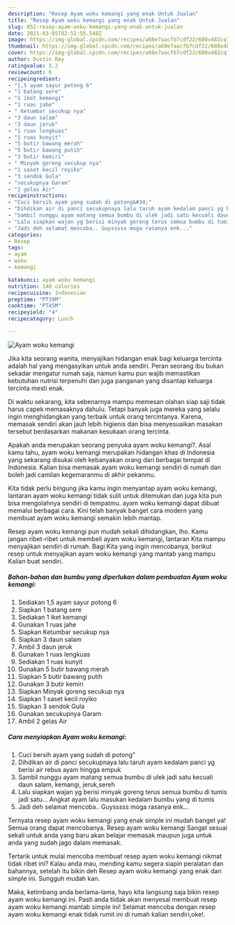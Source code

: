 ```yaml
---
description: "Resep Ayam woku kemangi yang enak Untuk Jualan"
title: "Resep Ayam woku kemangi yang enak Untuk Jualan"
slug: 852-resep-ayam-woku-kemangi-yang-enak-untuk-jualan
date: 2021-03-05T02:51:55.548Z
image: https://img-global.cpcdn.com/recipes/a60e7aacfb7cdf22/680x482cq70/ayam-woku-kemangi-foto-resep-utama.jpg
thumbnail: https://img-global.cpcdn.com/recipes/a60e7aacfb7cdf22/680x482cq70/ayam-woku-kemangi-foto-resep-utama.jpg
cover: https://img-global.cpcdn.com/recipes/a60e7aacfb7cdf22/680x482cq70/ayam-woku-kemangi-foto-resep-utama.jpg
author: Dustin Ray
ratingvalue: 3.2
reviewcount: 6
recipeingredient:
- "1,5 ayam sayur potong 6"
- "1 batang sere"
- "1 iket kemangi"
- "1 ruas jahe"
- " Ketumbar secukup nya"
- "3 daun salam"
- "3 daun jeruk"
- "1 ruas lengkuas"
- "1 ruas kunyit"
- "5 butir bawang merah"
- "5 butir bawang putih"
- "3 butir kemiri"
- " Minyak goreng secukup nya"
- "1 saset kecil royiko"
- "3 sendok Gula"
- "secukupnya Garam"
- "2 gelas Air"
recipeinstructions:
- "Cuci bersih ayam yang sudah di potong&#34;"
- "Dihdikan air di panci secukupnaya lalu taruh ayam kedalam panci yg berisi air rebus ayam hingga empuk"
- "Sambil nunggu ayam matang semua bumbu di ulek jadi satu kecuali daun salam, kemangi, jeruk,sereh"
- "Lalu siapkan wajan yg berisi minyak goreng terus semua bumbu di tumis jadi satu... Angkat ayam lalu masukan kedalam bumbu yang di tumis"
- "Jadi deh selamat mencoba.. Guysssss moga rasanya enk..."
categories:
- Resep
tags:
- ayam
- woku
- kemangi

katakunci: ayam woku kemangi 
nutrition: 148 calories
recipecuisine: Indonesian
preptime: "PT39M"
cooktime: "PT45M"
recipeyield: "4"
recipecategory: Lunch

---
```



![Ayam woku kemangi](https://img-global.cpcdn.com/recipes/a60e7aacfb7cdf22/680x482cq70/ayam-woku-kemangi-foto-resep-utama.jpg)

Jika kita seorang wanita, menyajikan hidangan enak bagi keluarga tercinta adalah hal yang mengasyikan untuk anda sendiri. Peran seorang ibu bukan sekadar mengatur rumah saja, namun kamu pun wajib memastikan kebutuhan nutrisi terpenuhi dan juga panganan yang disantap keluarga tercinta mesti enak.

Di waktu  sekarang, kita sebenarnya mampu memesan olahan siap saji tidak harus capek memasaknya dahulu. Tetapi banyak juga mereka yang selalu ingin menghidangkan yang terbaik untuk orang tercintanya. Karena, memasak sendiri akan jauh lebih higienis dan bisa menyesuaikan masakan tersebut berdasarkan makanan kesukaan orang tercinta. 



Apakah anda merupakan seorang penyuka ayam woku kemangi?. Asal kamu tahu, ayam woku kemangi merupakan hidangan khas di Indonesia yang sekarang disukai oleh kebanyakan orang dari berbagai tempat di Indonesia. Kalian bisa memasak ayam woku kemangi sendiri di rumah dan boleh jadi camilan kegemaranmu di akhir pekanmu.

Kita tidak perlu bingung jika kamu ingin menyantap ayam woku kemangi, lantaran ayam woku kemangi tidak sulit untuk ditemukan dan juga kita pun bisa mengolahnya sendiri di tempatmu. ayam woku kemangi dapat dibuat memalui berbagai cara. Kini telah banyak banget cara modern yang membuat ayam woku kemangi semakin lebih mantap.

Resep ayam woku kemangi pun mudah sekali dihidangkan, lho. Kamu jangan ribet-ribet untuk membeli ayam woku kemangi, lantaran Kita mampu menyajikan sendiri di rumah. Bagi Kita yang ingin mencobanya, berikut resep untuk menyajikan ayam woku kemangi yang mantab yang mampu Kalian buat sendiri.

<!--inarticleads1-->

##### Bahan-bahan dan bumbu yang diperlukan dalam pembuatan Ayam woku kemangi:

1. Sediakan 1,5 ayam sayur potong 6
1. Siapkan 1 batang sere
1. Sediakan 1 iket kemangi
1. Gunakan 1 ruas jahe
1. Siapkan  Ketumbar secukup nya
1. Siapkan 3 daun salam
1. Ambil 3 daun jeruk
1. Gunakan 1 ruas lengkuas
1. Sediakan 1 ruas kunyit
1. Gunakan 5 butir bawang merah
1. Siapkan 5 butir bawang putih
1. Gunakan 3 butir kemiri
1. Siapkan  Minyak goreng secukup nya
1. Siapkan 1 saset kecil royiko
1. Siapkan 3 sendok Gula
1. Gunakan secukupnya Garam
1. Ambil 2 gelas Air




<!--inarticleads2-->

##### Cara menyiapkan Ayam woku kemangi:

1. Cuci bersih ayam yang sudah di potong&#34;
1. Dihdikan air di panci secukupnaya lalu taruh ayam kedalam panci yg berisi air rebus ayam hingga empuk
1. Sambil nunggu ayam matang semua bumbu di ulek jadi satu kecuali daun salam, kemangi, jeruk,sereh
1. Lalu siapkan wajan yg berisi minyak goreng terus semua bumbu di tumis jadi satu... Angkat ayam lalu masukan kedalam bumbu yang di tumis
1. Jadi deh selamat mencoba.. Guysssss moga rasanya enk...




Ternyata resep ayam woku kemangi yang enak simple ini mudah banget ya! Semua orang dapat mencobanya. Resep ayam woku kemangi Sangat sesuai sekali untuk anda yang baru akan belajar memasak maupun juga untuk anda yang sudah jago dalam memasak.

Tertarik untuk mulai mencoba membuat resep ayam woku kemangi nikmat tidak ribet ini? Kalau anda mau, mending kamu segera siapin peralatan dan bahannya, setelah itu bikin deh Resep ayam woku kemangi yang enak dan simple ini. Sungguh mudah kan. 

Maka, ketimbang anda berlama-lama, hayo kita langsung saja bikin resep ayam woku kemangi ini. Pasti anda tiidak akan menyesal membuat resep ayam woku kemangi mantab simple ini! Selamat mencoba dengan resep ayam woku kemangi enak tidak rumit ini di rumah kalian sendiri,oke!.

